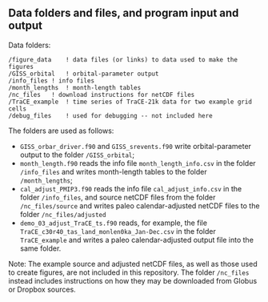 ## Data folders and files, and program input and output ##

Data folders:

	/figure_data	! data files (or links) to data used to make the figures
	/GISS_orbital	! orbital-parameter output
	/info_files	! info files
	/month_lengths	! month-length tables 
	/nc_files	! download instructions for netCDF files
	/TraCE_example	! time series of TraCE-21k data for two example grid cells
	/debug_files	! used for debugging -- not included here

The folders are used as follows:

- `GISS_orbar_driver.f90` and `GISS_srevents.f90` write orbital-parameter output to the folder `/GISS_orbital`;
- `month_length.f90` reads the info file `month_length_info.csv` in the folder `/info_files` and writes month-length tables to the folder `/month_lengths`;
- `cal_adjust_PMIP3.f90` reads the info file `cal_adjust_info.csv` in the folder `/info_files`, and source netCDF files from the folder `/nc_files/source` and writes paleo calendar-adjusted netCDF files to the folder `/nc_files/adjusted`
- `demo_03_adjust_TraCE_ts.f90` reads, for example, the file `TraCE_c30r40_tas_land_monlen0ka_Jan-Dec.csv` in the folder `TraCE_example` and writes a paleo calendar-adjusted output file into the same folder.

Note:  The example source and adjusted netCDF files, as well as those used to create figures, are not included in this repository.  The folder `/nc_files` instead includes instructions on how they may be downloaded from Globus or Dropbox sources.